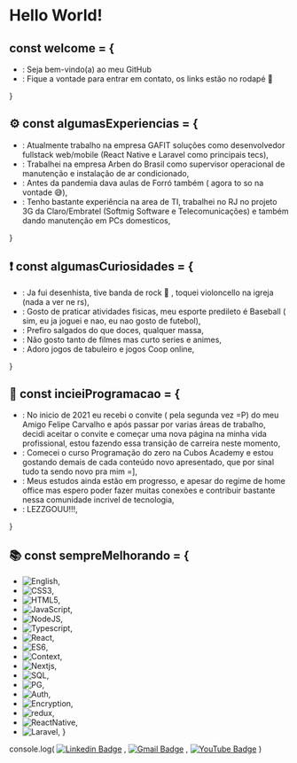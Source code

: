 # Hello World!
## const welcome = {
- : Seja bem-vindo(a) ao meu GitHub
- : Fique a vontade para entrar em contato, os links estão no rodapé 📌 

}

## ⚙ const algumasExperiencias = {

- : Atualmente trabalho na empresa GAFIT soluções como desenvolvedor fullstack web/mobile (React Native e Laravel como principais tecs),
- : Trabalhei na empresa Arben do Brasil como supervisor operacional de manutenção e instalação de ar condicionado,
- : Antes da pandemia dava aulas de Forró também ( agora to so na vontade 😅),
- : Tenho bastante experiência na area de TI, trabalhei no RJ no projeto 3G da Claro/Embratel (Softmig Software e Telecomunicações)  e também dando manutenção em PCs domesticos,

}

## ❗ const algumasCuriosidades = {

- : Ja fui desenhista, tive banda de rock 🤘 , toquei violoncello na igreja (nada a ver ne rs),
- : Gosto de praticar atividades fisicas, meu esporte predileto é Baseball ( sim, eu ja joguei e nao, eu nao gosto de futebol),
- : Prefiro salgados do que doces, qualquer massa,
- : Não gosto tanto de filmes mas curto series e animes,
- : Adoro jogos de tabuleiro e jogos Coop online,

}

## 🧱 const incieiProgramacao = {

- : No inicio de 2021 eu recebi o convite ( pela segunda vez =P) do meu Amigo Felipe Carvalho e após passar por varias áreas de trabalho, decidi aceitar o convite e começar uma nova página na minha vida profissional, estou fazendo essa transição de carreira neste momento,
- : Comecei o curso Programação do zero na Cubos Academy e estou gostando demais de cada conteúdo novo apresentado, que por sinal tudo ta sendo novo pra mim =],
- : Meus estudos ainda estão em progresso, e apesar do regime de home office mas espero poder fazer muitas conexões e contribuir bastante nessa comunidade incrivel de tecnologia,
- : LEZZGOUU!!!,

}

## 📚 const sempreMelhorando = {

- ![English](https://img.shields.io/badge/-English-ff69b4),
- ![CSS3](https://img.shields.io/static/v1?label=&message=CSS3&color=blue),
- ![HTML5](https://img.shields.io/static/v1?label=&message=HTML5&color=red),
- ![JavaScript](https://img.shields.io/static/v1?label=&message=JavaScript&color=orange),
- ![NodeJS](https://img.shields.io/static/v1?label=&message=NodeJS&color=brightgreen),
- ![Typescript](https://img.shields.io/badge/-TypeScript-FFB27F),
- ![React](https://img.shields.io/badge/-React-B200FF),
- ![ES6](https://img.shields.io/badge/-ES6-FF6A00),
- ![Context](https://img.shields.io/badge/-Context-5BD6FF),
- ![Nextjs](https://img.shields.io/badge/-Nextjs-FF91E7),
- ![SQL](https://img.shields.io/badge/-SQL-FF5154),
- ![PG](https://img.shields.io/badge/-PG-FFBB7F),
- ![Auth](https://img.shields.io/badge/-Auth-FF000C),
- ![Encryption](https://img.shields.io/badge/-Encryption-ffffff),
- ![redux](https://img.shields.io/badge/-Redux-5BD6FF),
- ![ReactNative](https://img.shields.io/badge/-ReactNative-B200FF),
- ![Laravel](https://img.shields.io/static/v1?label=&message=Laravel&color=orange),
}

console.log( [![Linkedin Badge](https://img.shields.io/badge/-Tarcisio-blue?style=flat-square&logo=Linkedin&logoColor=white&link=https://www.linkedin.com/in/tarcisio-wesley//)](https://www.linkedin.com/in/tarcisio-wesley/) ,
[![Gmail Badge](https://img.shields.io/badge/-tarcisiowesley@gmail.com-c14438?style=flat-square&logo=Gmail&logoColor=white&link=mailto:tarcisiowesley@gmail.com)](mailto:tarcisiowesley@gmail.com) ,
[![YouTube Badge](https://img.shields.io/badge/-Tarcisio-red?style=flat-square&logo=YouTube&logoColor=white&link=https://www.youtube.com/c/TarcisioWesley//)](https://www.youtube.com/c/TarcisioWesley/) )



